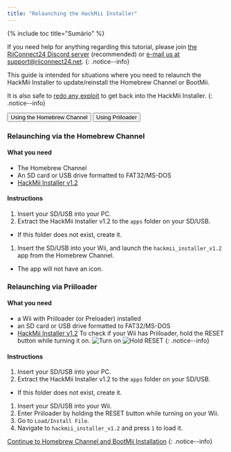 ```yaml
---
title: "Relaunching the HackMii Installer"
---
```


{% include toc title="Sumário" %}

If you need help for anything regarding this tutorial, please join [the RiiConnect24 Discord server](https://discord.gg/rc24) (recommended) or [e-mail us at support@riiconnect24.net](mailto:support@riiconnect24.net).
{: .notice--info}

This guide is intended for situations where you need to relaunch the HackMii Installer to update/reinstall the Homebrew Channel or BootMii.

It is also safe to [redo any exploit](get-started) to get back into the HackMii Installer.
{: .notice--info}

<button class="tablinks btn btn--large btn--primary" id="defaultOpen" onclick="openTab(event, 'hbc')">Using the Homebrew Channel</button>
<button class="tablinks btn btn--large btn--info" onclick="openTab(event, 'priiloader')">Using Priiloader</button>

<div id="hbc" class="blanktabcontent" markdown="1">

### Relaunching via the Homebrew Channel

#### What you need

- The Homebrew Channel
- An SD card or USB drive formatted to FAT32/MS-DOS
- [HackMii Installer v1.2](https://bootmii.org/download/)

#### Instructions

1. Insert your SD/USB into your PC.
1. Extract the HackMii Installer v1.2 to the `apps` folder on your SD/USB.
  - If this folder does not exist, create it.
1. Insert the SD/USB into your Wii, and launch the `hackmii_installer_v1.2` app from the Homebrew Channel.
  - The app will not have an icon.
</div>

<div id="priiloader" class="blanktabcontent" markdown="1">

### Relaunching via Priiloader

#### What you need
- a Wii with Priiloader (or Preloader) installed
- an SD card or USB drive formatted to FAT32/MS-DOS
- [HackMii Installer v1.2](https://bootmii.org/download/)
To check if your Wii has Priiloader, hold the RESET button while turning it on. ![Turn on](/images/Priiloader/on.jpg) ![Hold RESET](/images/Priiloader/reset.jpg)
{: .notice--info}

#### Instructions

1. Insert your SD/USB into your PC.
1. Extract the HackMii Installer v1.2 to the `apps` folder on your SD/USB.
  - If this folder does not exist, create it.
1. Insert your SD/USB into your Wii.
1. Enter Priiloader by holding the RESET button while turning on your Wii.
1. Go to `Load/Install File`.
1. Navigate to `hackmii_installer_v1.2` and press `1` to load it.
</div>

[Continue to Homebrew Channel and BootMii Installation](hbc)
{: .notice--info}

<script>
    let tabcontent = document.getElementsByClassName("blanktabcontent");
    let tablinks = document.getElementsByClassName("tablinks");

    function openTab(evt, tabName) {
        let element;

        for (element of tabcontent) {
            element.style.display = "none";
        }

        for (element of tablinks) {
            element.className = element.className.replace("btn--primary", "btn--info");
            if (!element.className.includes('btn--info'))
                element.className += " btn--info";
        }

        document.getElementById(tabName).style.display = "block";
        evt.currentTarget.className = evt.currentTarget.className.replace("btn--info", "btn--primary");
    }

    // Get the element with id="defaultOpen" and click on it
    document.getElementById("defaultOpen").click();
</script>
